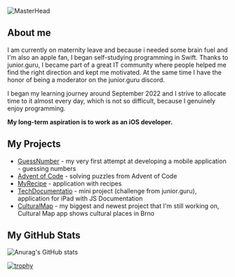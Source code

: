 ![MasterHead](https://github.com/PavlaBerankova/PavlaBerankova/assets/107038196/373d6310-4f90-471d-8fc9-f44932075353)

## About me
I am currently on maternity leave and because i needed some brain fuel and I'm also an apple fan, I began self-studying programming in Swift. Thanks to junior.guru, I became part of a great IT community where people helped me find the right direction and kept me motivated. At the same time I have the honor of being a moderator on the junior.guru discord.

I began my learning journey around September 2022 and I strive to allocate time to it almost every day, which is not so difficult, because I genuinely enjoy programming.

**My long-term aspiration is to work as an iOS developer.**

## My Projects
 - [GuessNumber](https://github.com/PavlaBerankova/GuessNumber) - my very first attempt at developing a mobile application - guessing numbers
- [Advent of Code](https://github.com/PavlaBerankova/Advent-of-Code) - solving puzzles from Advent of Code
- [MyRecipe](https://github.com/PavlaBerankova/MyRecipe) - application with recipes
- [TechDocumentatio](https://github.com/PavlaBerankova/jfc-tech-documentation-ipad) - mini project (challenge from junior.guru), application for iPad with JS Documentation
- [CulturalMap](https://github.com/PavlaBerankova/CulturalMap) - my biggest and newest project that I'm still working on, Cultural Map app shows cultural places in Brno

## My GitHub Stats
![Anurag's GitHub stats](https://github-readme-stats.vercel.app/api?username=PavlaBerankova&show_icons=true&theme=gruvbox)   

[![trophy](https://github-profile-trophy.vercel.app/?username=PavlaBerankova&theme=gruvbox&title=Stars,Repositories,Commits,Followers)](https://github.com/PavlaBerankova/github-profile-trophy)


